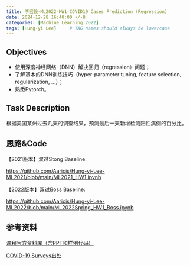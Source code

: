 ```yaml
---
title: 李宏毅-ML2022-HW1-COVID19 Cases Prediction (Regression)
date: 2024-12-28 16:40:00 +/-8
categories: [Machine Learning 2022]
tags: [Hung-yi Lee]     # TAG names should always be lowercase
---
```


## Objectives

- 使用深度神经网络（DNN）解决回归（regression）问题；
- 了解基本的DNN训练技巧（hyper-parameter tuning, feature selection, regularization, ...）；
- 熟悉Pytorch。

## Task Description

根据美国某州过去几天的调查结果，预测最后一天新增检测阳性病例的百分比。

## 思路&Code

【2021版本】双过Stong Baseline:

https://github.com/Aaricis/Hung-yi-Lee-ML2021/blob/main/ML2021_HW1.ipynb

【2022版本】双过Boss Baseline:

https://github.com/Aaricis/Hung-yi-Lee-ML2022/blob/main/ML2022Spring_HW1_Boss.ipynb

## 参考资料

[课程官方资料库（含PPT和样例代码）](https://speech.ee.ntu.edu.tw/~hylee/ml/2022-spring.php)

[COVID-19 Surveys出处](https://cmu-delphi.github.io/delphi-epidata/api/covidcast_signals.html)